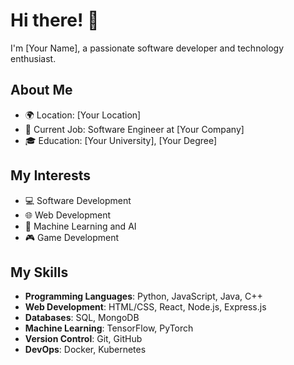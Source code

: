 # Hi there! 👋

I'm [Your Name], a passionate software developer and technology enthusiast.

## About Me

- 🌍 Location: [Your Location]
- 💼 Current Job: Software Engineer at [Your Company]
- 🎓 Education: [Your University], [Your Degree]

## My Interests

- 💻 Software Development
- 🌐 Web Development
- 🤖 Machine Learning and AI
- 🎮 Game Development

## My Skills

- **Programming Languages**: Python, JavaScript, Java, C++
- **Web Development**: HTML/CSS, React, Node.js, Express.js
- **Databases**: SQL, MongoDB
- **Machine Learning**: TensorFlow, PyTorch
- **Version Control**: Git, GitHub
- **DevOps**: Docker, Kubernetes




<!---
TEJAS21112000/TEJAS21112000 is a ✨ special ✨ repository because its `README.md` (this file) appears on your GitHub profile.
You can click the Preview link to take a look at your changes.
--->
